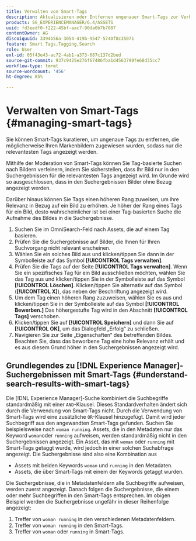 ```yaml
---
title: Verwalten von Smart-Tags
description: Aktualisieren oder Entfernen ungenauer Smart-Tags zur Verbesserung der Relevanz von Tags
products: SG_EXPERIENCEMANAGER/6.4/ASSETS
uuid: fd3eedf0-f222-45bf-aac7-90da6b7b7087
contentOwner: AG
discoiquuid: 3394b56a-3054-419b-9547-5740f8c35071
feature: Smart Tags,Tagging,Search
role: User
exl-id: 05f43e43-ac72-4ab1-a373-687c137d2bed
source-git-commit: 937c9425e276f67486fba1d4563799fe68d35cc7
workflow-type: tm+mt
source-wordcount: '456'
ht-degree: 85%

---
```


# Verwalten von Smart-Tags {#managing-smart-tags}

Sie können Smart-Tags kuratieren, um ungenaue Tags zu entfernen, die möglicherweise Ihren Markenbildern zugewiesen wurden, sodass nur die relevantesten Tags angezeigt werden.

Mithilfe der Moderation von Smart-Tags können Sie Tag-basierte Suchen nach Bildern verfeinern, indem Sie sicherstellen, dass Ihr Bild nur in den Suchergebnissen für die relevantesten Tags angezeigt wird. Im Grunde wird so ausgeschlossen, dass in den Suchergebnissen Bilder ohne Bezug angezeigt werden.

Darüber hinaus können Sie Tags einen höheren Rang zuweisen, um ihre Relevanz in Bezug auf ein Bild zu erhöhen. Je höher der Rang eines Tags für ein Bild, desto wahrscheinlicher ist bei einer Tag-basierten Suche die Aufnahme des Bildes in die Suchergebnisse.

1. Suchen Sie im OmniSearch-Feld nach Assets, die auf einem Tag basieren.
1. Prüfen Sie die Suchergebnisse auf Bilder, die Ihnen für Ihren Suchvorgang nicht relevant erscheinen.
1. Wählen Sie ein solches Bild aus und klicken/tippen Sie dann in der Symbolleiste auf das Symbol **[!UICONTROL Tags verwalten]**.
1. Prüfen Sie die Tags auf der Seite **[!UICONTROL Tags verwalten]**. Wenn Sie ein spezifisches Tag für ein Bild ausschließen möchten, wählen Sie das Tag aus und klicken/tippen Sie in der Symbolleiste auf das Symbol **[!UICONTROL Löschen]**. Klicken/tippen Sie alternativ auf das Symbol (**[!UICONTROL X]**), das neben der Beschriftung angezeigt wird.
1. Um dem Tag einen höheren Rang zuzuweisen, wählen Sie es aus und klicken/tippen Sie in der Symbolleiste auf das Symbol **[!UICONTROL Bewerben.]** Das höhergestufte Tag wird in den Abschnitt **[!UICONTROL Tags]** verschoben.
1. Klicken/tippen Sie auf **[!UICONTROL Speichern]** und dann Sie auf **[!UICONTROL OK]**, um das Dialogfeld „Erfolg“ zu schließen.
1. Navigieren Sie zur Seite „Eigenschaften“ des betreffenden Bildes. Beachten Sie, dass das beworbene Tag eine hohe Relevanz erhält und es aus diesem Grund höher in den Suchergebnissen angezeigt wird.

## Grundlegendes zu [!DNL Experience Manager]-Suchergebnissen mit Smart-Tags {#understand-search-results-with-smart-tags}

Die [!DNL Experience Manager]-Suche kombiniert die Suchbegriffe standardmäßig mit einer `AND`-Klausel. Dieses Standardverhalten ändert sich durch die Verwendung von Smart-Tags nicht. Durch die Verwendung von Smart-Tags wird eine zusätzliche `OR`-Klausel hinzugefügt. Damit wird jeder Suchbegriff aus den angewandten Smart-Tags gefunden. Suchen Sie beispielsweise nach `woman running`. Assets, die in den Metadaten nur das Keyword `woman`oder `running` aufweisen, werden standardmäßig nicht in den Suchergebnissen angezeigt. Ein Asset, das mit `woman` oder `running` mit Smart-Tags getaggt wurde, wird jedoch in einer solchen Suchabfrage angezeigt. Die Suchergebnisse sind also eine Kombination aus

* Assets mit beiden Keywords `woman` und `running` in den Metadaten.
* Assets, die über Smart-Tags mit einem der Keywords getaggt wurden.

Die Suchergebnisse, die in Metadatenfeldern alle Suchbegriffe aufweisen, werden zuerst angezeigt. Danach folgen die Suchergebnisse, die einem oder mehr Suchbegriffen in den Smart-Tags entsprechen. Im obigen Beispiel werden die Suchergebnisse ungefähr in dieser Reihenfolge angezeigt:

1. Treffer von `woman running` in den verschiedenen Metadatenfeldern.
1. Treffer von `woman running` in den Smart-Tags.
1. Treffer von `woman` oder `running` in Smart-Tags.
